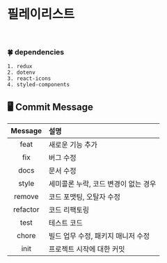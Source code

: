# 필레이리스트
<br />

### 🍀 dependencies
	1. redux
	2. dotenv
	3. react-icons
	4. styled-components

## 🖥️ Commit  Message  

<div align="center"> 

|Message|설명|
|:---:|:---|
|feat|새로운 기능 추가|
|fix|버그 수정|
|docs|문서 수정|
|style|세미콜론 누락, 코드 변경이 없는 경우|
|remove|코드 포맷팅, 오탈자 수정|
|refactor|코드 리팩토링|
|test|테스트 코드|
|chore |빌드 업무 수정, 패키지 매니저 수정|
|init |프로젝트 시작에 대한 커밋|
</div>
